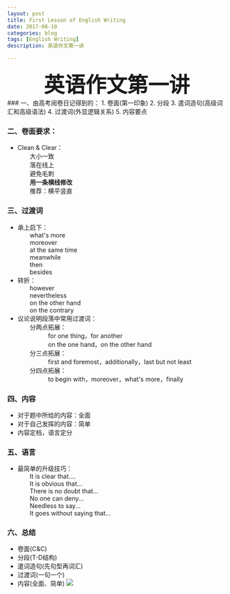 ```yaml
---
layout: post
title: First Lesson of English Writing
date: 2017-08-10
categories: blog
tags: [English Writing]
description: 英语作文第一讲

---
```


<center>
<font size="7" ><b>英语作文第一讲</b></font>
</center>
### 一、由高考阅卷日记得到的：      
1. 卷面(第一印象)               
2. 分段           
3. 遣词造句(高级词汇和高级语法)       
4. 过渡词(外显逻辑关系)     
5. 内容要点      

### 二、卷面要求：   
- Clean & Clear：         
&emsp;&emsp;大小一致       
&emsp;&emsp;落在线上       
&emsp;&emsp;避免毛刺        
&emsp;&emsp;**用一条横线修改**       
&emsp;&emsp;推荐：横平竖直       

### 三、过渡词       
- 承上启下：       
&emsp;&emsp;what's more        
&emsp;&emsp;moreover      
&emsp;&emsp;at the same time         
&emsp;&emsp;meanwhile        
&emsp;&emsp;then        
&emsp;&emsp;besides           
- 转折：           
&emsp;&emsp;however        
&emsp;&emsp;nevertheless       
&emsp;&emsp;on the other hand      
&emsp;&emsp;on the contrary         
- 议论说明段落中常用过渡词：       
&emsp;&emsp;分两点拓展：         
&emsp;&emsp;&emsp;&emsp;&emsp;for one thing，for another       
&emsp;&emsp;&emsp;&emsp;&emsp;on the one hand，on the other hand        
&emsp;&emsp;分三点拓展：        
&emsp;&emsp;&emsp;&emsp;&emsp;first and foremost，additionally，last but not least        
&emsp;&emsp;分四点拓展：       
&emsp;&emsp;&emsp;&emsp;&emsp;to begin with，moreover，what's more，finally        

### 四、内容
- 对于题中所给的内容：全面
- 对于自己发挥的内容：简单
- 内容定档，语言定分

### 五、语言
- 最简单的升级技巧：      
&emsp;&emsp;It is clear that....         
&emsp;&emsp;It is obvious that...         
&emsp;&emsp;There is no doubt that...       
&emsp;&emsp;No one can deny...        
&emsp;&emsp;Needless to say...       
&emsp;&emsp;It goes without saying that...        

### 六、总结
- 卷面(C&C)
- 分段(T-D结构)
- 遣词造句(先句型再词汇)
- 过渡词(一句一个)
- 内容(全面、简单)
![](https://raw.githubusercontent.com/csj007/csj007.github.io/master/img/writing.png)